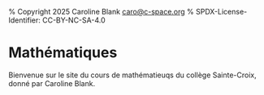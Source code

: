 % Copyright 2025 Caroline Blank <caro@c-space.org>
% SPDX-License-Identifier: CC-BY-NC-SA-4.0

# Mathématiques

Bienvenue sur le site du cours de mathématieuqs du collège Sainte-Croix, donné
par Caroline Blank.
